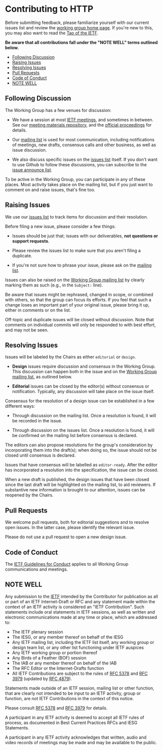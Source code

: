 # Contributing to HTTP

Before submitting feedback, please familiarize yourself with our current issues list and review the
[working group home page](https://httpwg.github.io/). If you're new to this, you may also want to
read the [Tao of the IETF](https://www.ietf.org/tao.html).

**Be aware that all contributions fall under the "NOTE WELL" terms outlined below.**


<!-- START doctoc generated TOC please keep comment here to allow auto update -->
<!-- DON'T EDIT THIS SECTION, INSTEAD RE-RUN doctoc TO UPDATE -->


- [Following Discussion](#following-discussion)
- [Raising Issues](#raising-issues)
- [Resolving Issues](#resolving-issues)
- [Pull Requests](#pull-requests)
- [Code of Conduct](#code-of-conduct)
- [NOTE WELL](#note-well)

<!-- END doctoc generated TOC please keep comment here to allow auto update -->


## Following Discussion

The Working Group has a few venues for discussion:

* We have a session at most [IETF meetings](https://www.ietf.org/meeting/), and sometimes in between. See our [meeting materials repository](https://github.com/httpwg/wg-materials), and the [official proceedings](https://datatracker.ietf.org/wg/httpbis/meetings/) for details.

* Our [mailing list](https://lists.w3.org/Archives/Public/ietf-http-wg/) is used for most communication, including notifications of meetings, new drafts, consensus calls and other business, as well as issue discussion.

* We also discuss specific issues on the [issues list](https://github.com/httpwg/http-extensions/issues) itself. If you don't want to use Github to follow these discussions, you can subscribe to the [issue announce list](https://www.ietf.org/mailman/listinfo/http-issues).

To be active in the Working Group, you can participate in any of these places. Most activity takes
place on the mailing list, but if you just want to comment on and raise issues, that's fine too.


## Raising Issues

We use our [issues list](https://github.com/httpwg/http-extensions/issues) to track items for
discussion and their resolution.

Before filing a new issue, please consider a few things:

* Issues should be just that; issues with our deliverables, **not questions or support requests**.

* Please review the issues list to make sure that you aren't filing a duplicate.

* If you're not sure how to phrase your issue, please ask on the [mailing list](https://lists.w3.org/Archives/Public/ietf-http-wg/).

Issues can also be raised on the [Working Group mailing
list](https://lists.w3.org/Archives/Public/ietf-http-wg/) by clearly marking them as such (e.g., in
the `Subject:` line).

Be aware that issues might be rephrased, changed in scope, or combined with others, so that the
group can focus its efforts. If you feel that such a change loses an important part of your
original issue, please bring it up, either in comments or on the list.

Off-topic and duplicate issues will be closed without discussion. Note that comments on individual
commits will only be responded to with best effort, and may not be seen.


## Resolving Issues

Issues will be labeled by the Chairs as either `editorial` or `design`.

* **Design** issues require discussion and consensus in the Working Group. This discussion can happen both in the issue and on the [Working Group mailing list](https://lists.w3.org/Archives/Public/ietf-http-wg/), as outlined below. 

* **Editorial** issues can be closed by the editor(s) without consensus or notification. Typically, any discussion will take place on the issue itself.

Consensus for the resolution of a design issue can be established in a few different ways:

* Through discussion on the mailing list. Once a resolution is found, it will be recorded in the issue.

* Through discussion on the issues list. Once a resolution is found, it will be confirmed on the mailing list before consensus is declared. 

The editors can also propose resolutions for the group's consideration by incorporating them into
the draft(s); when doing so, the issue should not be closed until consensus is declared.

Issues that have consensus will be labelled as `editor-ready`. After the editor has incorporated a
resolution into the specification, the issue can be closed.

When a new draft is published, the design issues that have been closed since the last draft will be
highlighted on the mailing list, to aid reviewers. If substantive new information is brought to our
attention, issues can be reopened by the Chairs.


## Pull Requests

We welcome pull requests, both for editorial suggestions and to resolve open issues. In the latter
case, please identify the relevant issue.

Please do not use a pull request to open a new design issue.


## Code of Conduct

The [IETF Guidelines for Conduct](https://tools.ietf.org/html/rfc7154) applies 
to all Working Group communications and meetings.


## NOTE WELL

Any submission to the [IETF](https://www.ietf.org/) intended by the Contributor for publication as
all or part of an IETF Internet-Draft or RFC and any statement made within the context of an IETF
activity is considered an "IETF Contribution". Such statements include oral statements in IETF
sessions, as well as written and electronic communications made at any time or place, which are
addressed to:

 * The IETF plenary session
 * The IESG, or any member thereof on behalf of the IESG
 * Any IETF mailing list, including the IETF list itself, any working group or design team list, or
   any other list functioning under IETF auspices
 * Any IETF working group or portion thereof
 * Any Birds of a Feather (BOF) session
 * The IAB or any member thereof on behalf of the IAB
 * The RFC Editor or the Internet-Drafts function
 * All IETF Contributions are subject to the rules of [RFC
   5378](https://tools.ietf.org/html/rfc5378) and [RFC 3979](https://tools.ietf.org/html/rfc3979)
   (updated by [RFC 4879](https://tools.ietf.org/html/rfc4879)).


Statements made outside of an IETF session, mailing list or other function, that are clearly not
intended to be input to an IETF activity, group or function, are not IETF Contributions in the
context of this notice.

Please consult [RFC 5378](https://tools.ietf.org/html/rfc5378) and [RFC
3979](https://tools.ietf.org/html/rfc3979) for details.

A participant in any IETF activity is deemed to accept all IETF rules of process, as documented in
Best Current Practices RFCs and IESG Statements.

A participant in any IETF activity acknowledges that written, audio and video records of meetings
may be made and may be available to the public.
